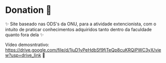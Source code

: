 # Donation 🌷

✨ Site baseado nas ODS's da ONU, para a atividade extencionista, com o intuito de praticar conhecimentos adquiridos tanto dentro da faculdade quanto fora dela ✨

Vídeo demosntrativo: https://drive.google.com/file/d/1juD1yPeHdbSf9fjTeQp8cuKRQiPWC3yX/view?usp=drive_link 🎥
